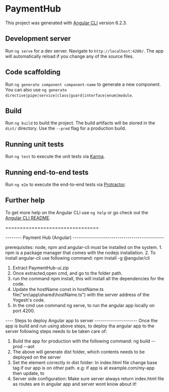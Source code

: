 # PaymentHub

This project was generated with [Angular CLI](https://github.com/angular/angular-cli) version 6.2.3.

## Development server

Run `ng serve` for a dev server. Navigate to `http://localhost:4200/`. The app will automatically reload if you change any of the source files.

## Code scaffolding

Run `ng generate component component-name` to generate a new component. You can also use `ng generate directive|pipe|service|class|guard|interface|enum|module`.

## Build

Run `ng build` to build the project. The build artifacts will be stored in the `dist/` directory. Use the `--prod` flag for a production build.

## Running unit tests

Run `ng test` to execute the unit tests via [Karma](https://karma-runner.github.io).

## Running end-to-end tests

Run `ng e2e` to execute the end-to-end tests via [Protractor](http://www.protractortest.org/).

## Further help

To get more help on the Angular CLI use `ng help` or go check out the [Angular CLI README](https://github.com/angular/angular-cli/blob/master/README.md).

================================

--------  Payment Hub (Angular) ---------------------------------------------

prerequisites: node, npm and angular-cli must be installed on the system.
        1. npm is a package manager that comes with the nodejs installation.
        2. To install angular-cli use following command: npm install -g @angular/cli

1. Extract PaymentHub-ui.zip
2. Once extracted,open cmd, and go to the folder path.
3. run the command npm install, this will install all the dependencies for the code.
4. Update the hostName const in hostName.ts file("src\app\shared\hostName.ts") with the server address of the Yogesh's code.
5. In the cmd use command ng serve, to run the angular app locally on port 4200.

---- Steps to deploy Angular app to server ---------------------
Once the app is build and run using above steps, to deploy tha angular app to the server following steps needs to be taken care of:

1. Build the app for production with the following command: ng build --prod --aot
2. The above will generate dist folder, which contents needs to be deployed on the server
3. Set the <base> element correctly in dist folder:
        In index.html file change base tag if our app is on other path.
        e.g: if app is at example.com/my-app then update, <base href="/"> to <base href="/my-app/">
4. Server side configuration: Make sure server always return index.html file as routes are in angular app and server wont know about it!


